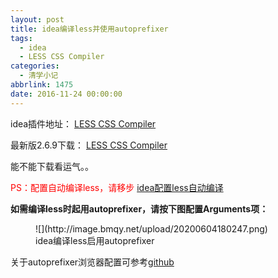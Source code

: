 ```yaml
---
layout: post
title: idea编译less并使用autoprefixer
tags:
  - idea
  - LESS CSS Compiler
categories:
  - 清学小记
abbrlink: 1475
date: 2016-11-24 00:00:00
---
```


<!-- wp:paragraph -->

idea插件地址： [LESS CSS Compiler](https://plugins.jetbrains.com/plugin?pr=&pluginId=7059 "LESS CSS Compiler")

<!-- /wp:paragraph -->

<!-- wp:paragraph -->

最新版2.6.9下载： [LESS CSS Compiler](https://plugins.jetbrains.com/plugin/download?pr=&updateId=14973 "LESS CSS Compiler")

<!-- /wp:paragraph -->

<!-- wp:paragraph -->

能不能下载看运气。。

<!-- /wp:paragraph -->

<!-- wp:paragraph -->

<span style="color: red;">PS：配置自动编译less，请移步</span> [idea配置less自动编译](http://www.bmqy.net/55120.html "idea配置less自动编译")

<!-- /wp:paragraph -->

<!-- wp:paragraph -->

**如需编译less时起用autoprefixer，请按下图配置Arguments项：**

<!-- /wp:paragraph -->

<!-- wp:image {"sizeSlug":"large"} -->
<figure class="wp-block-image size-large">![](http://image.bmqy.net/upload/20200604180247.png)<figcaption>idea编译less启用autoprefixer</figcaption></figure>
<!-- /wp:image -->

<!-- wp:paragraph -->

关于autoprefixer浏览器配置可参考[github](https://github.com/browserslist/browserslist#full-list)

<!-- /wp:paragraph -->